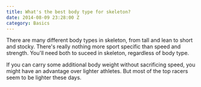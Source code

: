 ```yaml
---
title: What's the best body type for skeleton?
date: 2014-08-09 23:28:00 Z
category: Basics
---
```


There are many different body types in skeleton, from tall and lean to short and stocky. There's really nothing more sport specific than speed and strength. You'll need both to suceed in skeleton, regardless of body type.

If you can carry some additional body weight without sacrificing speed, you might have an advantage over lighter athletes. But most of the top racers seem to be lighter these days.
